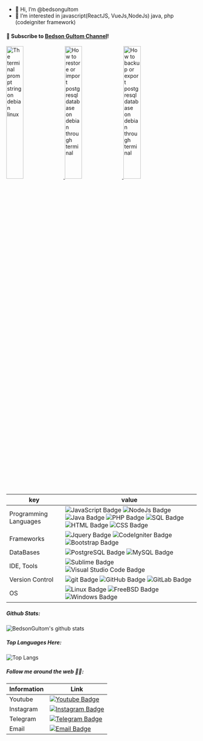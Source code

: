 - 👋 Hi, I’m @bedsongultom
- 👀 I’m interested in javascript(ReactJS, VueJs,NodeJs) java, php (codeigniter  framework)


#### 🔴 Subscribe to [Bedson Gultom Channel](https://www.youtube.com/channel/UCMyFy_5u0VdzJztv7LI6iGg)!

<a href='https://youtu.be/C_f2JCB60Go' target='_blank'>
  <img width='30%' src='https://img.youtube.com/vi/C_f2JCB60Go/mqdefault.jpg' alt='The terminal prompt string on debian linux' />
</a>

<a href='https://youtu.be/lSPMPz_garc' target='_blank'>
  <img width='30%' src='https://img.youtube.com/vi/lSPMPz_garc/mqdefault.jpg' alt='How to restore or import postgresql database on debian through terminal' />
</a>

<a href='https://youtu.be/Va-ZlIMFCys' target='_blank'>
  <img width='30%' src='https://img.youtube.com/vi/Va-ZlIMFCys/mqdefault.jpg' alt='How to backup or export postgresql database on debian through terminal' />
</a>



key                      |value
-------------------------|-------------------------------------------------------------------
Programming Languages    |![JavaScript Badge](https://img.shields.io/badge/-JavaScript-F7DF1E?style=flat-square&logo=JavaScript&logoColor=000&color=F7DF1E) ![NodeJs Badge](https://img.shields.io/badge/-Nodejs-F7DF1E?style=flat-square&logo=NodeJs&logoColor=000&color=609540) ![Java Badge](https://img.shields.io/badge/-Java-7952B3?style=flat-square&logo=Java&logoColor=orange&color=fff) ![PHP Badge](https://img.shields.io/badge/-PHP-7952B3?style=flat-square&logo=PHP&logoColor=white&color=7952B3) ![SQL Badge](https://img.shields.io/badge/-SQL-609540?style=flat-square&logo=elastic%20stack&logoColor=white&color=609540) ![HTML Badge](https://img.shields.io/badge/-HTML-E34F26?style=flat-square&logo=HTML5&logoColor=white&color=E34F26) ![CSS Badge](https://img.shields.io/badge/-CSS-1572B6?style=flat-square&logo=CSS3&logoColor=white&color=1572B6)
Frameworks               | ![Jquery Badge](https://img.shields.io/badge/-Jquery-0769AD?style=flat-square&logo=Jquery&logoColor=white&color=0769AD) ![CodeIgniter Badge](https://img.shields.io/badge/-CodeIgniter-ff8d33?style=flat-square&logo=CodeIgniter&logoColor=ff8d33&color=e7e5e4) ![Bootstrap Badge](https://img.shields.io/badge/-Bootstrap-7952B3?style=flat-square&logo=Bootstrap&logoColor=white&color=7952B3)
DataBases                | ![PostgreSQL Badge](https://img.shields.io/badge/-PostgreSQL-336791?style=flat-square&logo=PostgreSQL&logoColor=white&color=336791) ![MySQL Badge](https://img.shields.io/badge/-MySQL-4479A1?style=flat-square&logo=MySQL&logoColor=white&color=4479A1) 
IDE, Tools               | ![Sublime Badge](https://img.shields.io/badge/-Sublime-FF9800?style=flat-square&logo=sublime%20text&logoColor=white&color=FF9800) ![Visual Studio Code Badge](https://img.shields.io/badge/-VScode-FF9800?style=flat-square&logo=VScode&logoColor=white&color=1572B6) 
Version Control          | ![git Badge](https://img.shields.io/badge/-git-F05032?style=flat-square&logo=git&logoColor=white&color=F05032) ![GitHub Badge](https://img.shields.io/badge/-GitHub-181717?style=flat-square&logo=GitHub&logoColor=white&color=181717) ![GitLab Badge](https://img.shields.io/badge/-GitLab-F05032?style=flat-square&logo=GitLab&logoColor=white&color=FCA121)
OS                       | ![Linux Badge](https://img.shields.io/badge/-Linux-FCC624?style=flat-square&logo=Linux&logoColor=000&color=FCC624) ![FreeBSD Badge](https://img.shields.io/badge/-FreeBSD-ff3346%20?style=flat-square&logo=FreeBSD&logoColor=ff3346&color=000000) ![Windows Badge](https://img.shields.io/badge/-Windows-FFFFFF?style=flat-square&logo=Windows&logoColor=FFFFFF&color=6495ED) 


##### Github Stats:

![BedsonGultom's github stats](https://github-readme-stats.vercel.app/api?username=bedsongultom&show_icons=true&theme=nightowl)


##### Top Languages Here:

![Top Langs](https://github-readme-stats.vercel.app/api/top-langs/?username=bedsongultom&layout=compact&count_private=true&show_icons=True)



##### Follow me around the web 👍🏻:

Information              | Link
-------------------------|-------------------------------------------------------------------
Youtube                  |[![Youtube Badge](https://img.shields.io/badge/-Youtube-E4405F?style=flat-square&labelColor=E4405F&logo=youtube&logoColor=white&link=https://www.youtube.com/channel/UCMyFy_5u0VdzJztv7LI6iGg/)](https://www.youtube.com/channel/UCMyFy_5u0VdzJztv7LI6iGg/)
Instagram                | [![Instagram Badge](https://img.shields.io/badge/-Instagram-E4405F?style=flat-square&labelColor=E4405F&logo=instagram&logoColor=white&link=https://www.instagram.com/bedson.gultom/)](https://www.instagram.com/bedson_gultom/)
Telegram                 | [![Telegram Badge](https://img.shields.io/badge/-Telegram-26A5E4?style=flat-square&labelColor=26A5E4&logo=telegram&logoColor=white&link=https://t.me/bedsongultom)](https://t.me/bedsongultom)
Email                    |[![Email Badge](https://img.shields.io/badge/-ProtonMail-26A5E4?style=flat-square&labelColor=26A5E4&logo=protonmail&logoColor=white&link)](mailto:gultom.bedson@protonmail.com)









<!---
bedsongultom/bedsongultom is a ✨ special ✨ repository because its `README.md` (this file) appears on your GitHub profile.
You can click the Preview link to take a look at your changes.
--->
